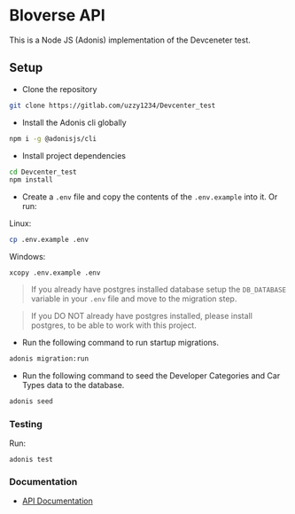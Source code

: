 # Bloverse API

This is a Node JS (Adonis) implementation of the Devceneter test.

## Setup

- Clone the repository

```bash
git clone https://gitlab.com/uzzy1234/Devcenter_test
```

- Install the Adonis cli globally

```bash
npm i -g @adonisjs/cli
```

- Install project dependencies

```bash
cd Devcenter_test
npm install
```

- Create a `.env` file and copy the contents of the `.env.example` into it. Or run:

Linux:
```bash
cp .env.example .env
```

Windows:
```shell
xcopy .env.example .env
```

> If you already have postgres installed database setup the `DB_DATABASE` variable in your `.env` file and move to the migration step.

> If you DO NOT already have postgres installed, please install postgres, to be able to work with this project.


- Run the following command to run startup migrations.

```bash
adonis migration:run
```
- Run the following command to seed the Developer Categories and Car Types data to the database.
```bash
adonis seed
```

### Testing
 Run:

```shell
adonis test
```

### Documentation

- [API Documentation](https://gitlab.com/uzzy1234/Devcenter_test/v1API.md)
